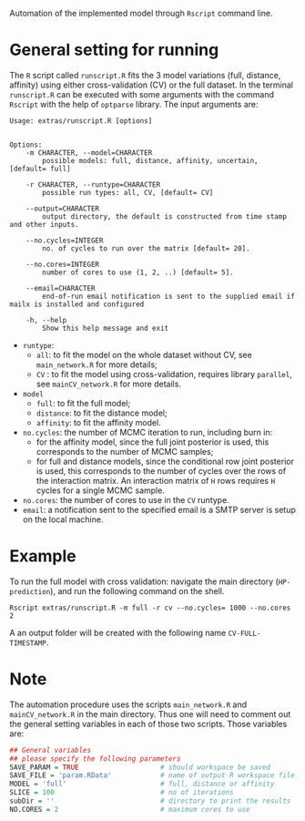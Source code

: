 Automation of the implemented model through `Rscript` command line.

# General setting for  running

The `R` script called `runscript.R` fits the 3 model variations (full, distance, affinity) using either cross-validation (CV) or the full dataset. In the terminal `runscript.R` can be executed with some arguments with the command `Rscript` with the help of `optparse` library. The input arguments are:
```
Usage: extras/runscript.R [options]


Options:
	-m CHARACTER, --model=CHARACTER
		possible models: full, distance, affinity, uncertain, [default= full]

	-r CHARACTER, --runtype=CHARACTER
		possible run types: all, CV, [default= CV]

	--output=CHARACTER
		output directory, the default is constructed from time stamp and other inputs.

	--no.cycles=INTEGER
		no. of cycles to run over the matrix [default= 20].

	--no.cores=INTEGER
		number of cores to use (1, 2, ..) [default= 5].

	--email=CHARACTER
		end-of-run email notification is sent to the supplied email if mailx is installed and configured

	-h, --help
		Show this help message and exit
```

+ `runtype`: 
    + `all`: to fit the model on the whole dataset without CV, see `main_network.R` for more details;
    + `CV` : to fit the model using cross-validation, requires library `parallel`, see `mainCV_network.R` for more details.
+ `model`
    + `full`: to fit the full model;
    + `distance`: to fit the distance model;
    + `affinity`: to fit the affinity model.
+ `no.cycles`: the number of MCMC iteration to run, including burn in:
    + for the affinity model, since the full joint posterior is used, this corresponds to the number of MCMC samples;
    + for full and distance models, since the conditional row joint posterior is used, this corresponds to the number of cycles over the rows of the interaction matrix. An interaction matrix of `H` rows requires `H` cycles for a single MCMC sample. 
+ `no.cores`: the number of cores to use in the `CV` runtype.
+ `email`: a notification sent to the specified email is a SMTP server is setup on the local machine.  


# Example
To run the full model with cross validation: navigate the main directory (`HP-prediction`), and run the following command on the shell. 

`
Rscript extras/runscript.R -m full -r cv --no.cycles= 1000 --no.cores 2
`

A an output folder will be created with the following name `CV-FULL-TIMESTAMP`. 
      
# Note
The automation procedure uses the scripts `main_network.R` and `mainCV_network.R` in the main directory. Thus one will need to comment out the general setting variables in each of those two scripts. Those variables are:

```R
## General variables
## please specify the following parameters
SAVE_PARAM = TRUE                    # should workspace be saved
SAVE_FILE = 'param.RData'            # name of output R workspace file
MODEL = 'full'                       # full, distance or affinity
SLICE = 100                          # no of iterations
subDir = ''                          # directory to print the results 
NO.CORES = 2                         # maximum cores to use
```
